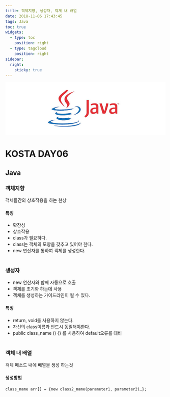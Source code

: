 ```yaml
---
title: 객체지향, 생성자, 객체 내 배열
date: 2018-11-06 17:43:45
tags: Java
toc: true
widgets:
  - type: toc
    position: right
  - type: tagcloud
    position: right
sidebar:
  right:
    sticky: true
---
```

![Java](/images/javaimage.png)
# KOSTA DAY06
## Java
<!-- more -->
### 객체지향
객체들간의 상호작용을 하는 현상

#### 특징
- 확장성
- 상호작용
- class가 필요하다.
- class는 객체의 모양을 갖추고 있어야 한다.
- new 연산자를 통하여 객체를 생성한다.
<br><br>
### 생성자
- new 연산자와 함께 자동으로 호출
- 객체를 초기화 하는데 사용
- 객체를 생성하는 가이드라인이 될 수 있다.
#### 특징
- return, void를 사용하지 않는다.
- 자신의 class이름과 반드시 동일해야한다.
- public class_name () {} 를 사용하여 default오류를 대비
<br><br>

### 객체 내 배열
객체 메소드 내에 배열을 생성 하는것

#### 생성방법
```
class_name arr[] = {new class2_name(parameter1, parameter2)…};
```

<br><br>
